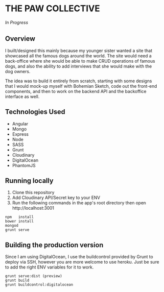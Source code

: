 # THE PAW COLLECTIVE

###### In Progress

## Overview

I built/designed this mainly because my younger sister wanted a site that showcased all the famous dogs around the world. 
The site would need a back-office where she would be able to make CRUD operations of famous dogs, and also the ability to
add interviews that she would make with the dog owners. 

The idea was to build it entirely from scratch, starting with some designs that I would mock-up myself with Bohemian Sketch, 
code out the front-end components, and then to work on the backend API and the backoffice interface as well. 

## Technologies Used

* Angular
* Mongo
* Express
* Node
* SASS 
* Grunt
* Cloudinary
* DigitalOcean
* PhantomJS

## Running locally

1. Clone this repository
2. Add Cloudinary API/Secret key to your ENV
4. Run the following commands in the app's root directory then open http://localhost:3001

```
npm   install
bower install
mongod
grunt serve
```

## Building the production version

Since I am using DigitalOcean, I use the buildcontrol provided by Grunt to deploy via SSH, however you are more 
welcome to use heroku.  Just be sure to add the right ENV variables for it to work. 

```
grunt serve:dist (preview)
grunt build
grunt buildcontrol:digitalocean
```